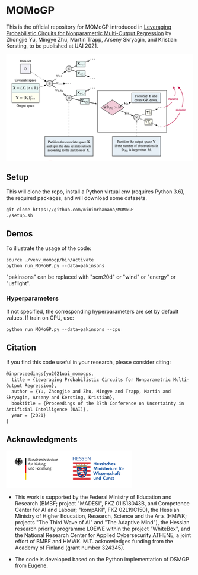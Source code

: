 # MOMoGP

This is the official repository for MOMoGP introduced in 
[Leveraging Probabilistic Circuits for Nonparametric Multi-Output Regression](https://ml-research.github.io/papers/yu2021uai_momogps.pdf) by Zhongjie Yu, Mingye Zhu, Martin Trapp, Arseny Skryagin, and Kristian Kersting, to be published at UAI 2021.

![Learn_MOMoGP](./figures/Learn_MOMoGP.png)


## Setup

This will clone the repo, install a Python virtual env (requires Python 3.6), the required packages, and will download some datasets.

    git clone https://github.com/minimrbanana/MOMoGP
    ./setup.sh

## Demos

To illustrate the usage of the code:

    source ./venv_momogp/bin/activate
    python run_MOMoGP.py --data=pakinsons

"pakinsons" can be replaced with "scm20d" or "wind" or "energy" or "usflight".

### Hyperparameters

If not specified, the corresponding hyperparameters are set by default values.
If train on CPU, use:

    python run_MOMoGP.py --data=pakinsons --cpu

## Citation
If you find this code useful in your research, please consider citing:


    @inproceedings{yu2021uai_momogps,
      title = {Leveraging Probabilistic Circuits for Nonparametric Multi-Output Regression},
      author = {Yu, Zhongjie and Zhu, Mingye and Trapp, Martin and Skryagin, Arseny and Kersting, Kristian},
      booktitle = {Proceedings of the 37th Conference on Uncertainty in Artificial Intelligence (UAI)},
      year = {2021}
    }

## Acknowledgments
<img src="https://github.com/minimrbanana/MOMoGP/blob/main/figures/BMBF_Logo.png" height="100"/><img src="https://github.com/minimrbanana/MOMoGP/blob/main/figures/HMWK_Logo.jpg"  height="100"/>

* This work is supported by the Federal Ministry of Education and Research (BMBF; project "MADESI", FKZ 01IS18043B, and Competence Center for AI and Labour; "kompAKI", FKZ 02L19C150), the Hessian Ministry of Higher Education, Research, Science and the Arts (HMWK; projects "The Third Wave of AI" and "The Adaptive Mind"), the Hessian research priority programme LOEWE within the project "WhiteBox", and the National Research Center for Applied Cybersecurity ATHENE, a joint effort of BMBF and HMWK. M.T. acknowledges funding from the Academy of Finland (grant number 324345).

* The code is developed based on the Python implementation of DSMGP from [Eugene](https://github.com/eugene/spngp).



